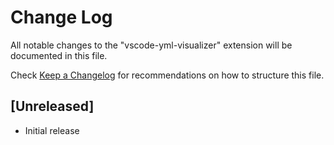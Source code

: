 # Change Log
All notable changes to the "vscode-yml-visualizer" extension will be documented in this file.

Check [Keep a Changelog](http://keepachangelog.com/) for recommendations on how to structure this file.

## [Unreleased]
- Initial release